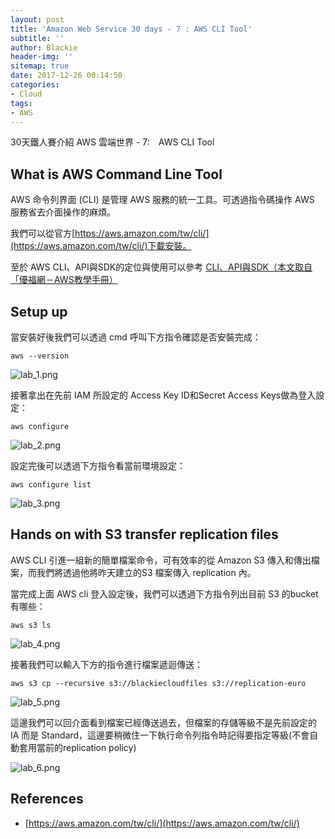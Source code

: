 ```yaml
---
layout: post
title: 'Amazon Web Service 30 days - 7 : AWS CLI Tool'
subtitle: ''
author: Blackie
header-img: ''
sitemap: true
date: 2017-12-26 00:14:50
categories:
- Cloud
tags:
- AWS
---
```


30天鐵人賽介紹 AWS 雲端世界 - 7:　AWS CLI Tool

<!-- More -->

## What is AWS Command Line Tool

AWS 命令列界面 (CLI) 是管理 AWS 服務的統一工具。可透過指令碼操作 AWS 服務省去介面操作的麻煩。

我們可以從官方[https://aws.amazon.com/tw/cli/](https://aws.amazon.com/tw/cli/)下載安裝。

至於 AWS CLI、API與SDK的定位與使用可以參考 [CLI、API與SDK（本文取自「優福網－AWS教學手冊）](https://www.tts.bz/archives/2463)

## Setup up ##

當安裝好後我們可以透過 cmd 呼叫下方指令確認是否安裝完成：

    aws --version
    
![lab_1.png](lab_1.png)

接著拿出在先前 IAM 所設定的 Access Key ID和Secret Access Keys做為登入設定：

    aws configure

![lab_2.png](lab_2.png)

設定完後可以透過下方指令看當前環境設定：

    aws configure list

![lab_3.png](lab_3.png)

## Hands on with S3 transfer replication files ##

AWS CLI 引進一組新的簡單檔案命令，可有效率的從 Amazon S3 傳入和傳出檔案，而我們將透過他將昨天建立的S3 檔案傳入 replication 內。

當完成上面 AWS cli 登入設定後，我們可以透過下方指令列出目前 S3 的bucket有哪些：

    aws s3 ls

![lab_4.png](lab_4.png)

接著我們可以輸入下方的指令進行檔案遞迴傳送：

    aws s3 cp --recursive s3://blackiecloudfiles s3://replication-euro

![lab_5.png](lab_5.png)

這邊我們可以回介面看到檔案已經傳送過去，但檔案的存儲等級不是先前設定的 IA 而是 Standard，這邊要稍微住一下執行命令列指令時記得要指定等級(不會自動套用當前的replication policy)

![lab_6.png](lab_6.png)

## References ##

- [https://aws.amazon.com/tw/cli/](https://aws.amazon.com/tw/cli/)
